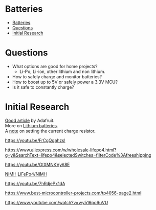 # Batteries

- [Batteries](#batteries)
- [Questions](#questions)
- [Initial Research](#initial-research)

# Questions
- What options are good for home projects?
  - Li-Po, Li-ion, other lithium and non lithium.
- How to safely charge and monitor batteries?
- How to boost up to 5V or safely power a 3.3V MCU?
- Is it safe to constantly charge?
  

# Initial Research
[Good article](https://learn.adafruit.com/all-about-batteries/overview) by Adafruit.</Br>
More on [Lithium batteries](https://learn.adafruit.com/li-ion-and-lipoly-batteries).</Br>
A [note](https://learn.adafruit.com/li-ion-and-lipoly-batteries/proper-charging) on setting the current charge resistor.

https://youtu.be/FrCgQgahzsI

https://www.aliexpress.com/w/wholesale-lifepo4.html?g=y&SearchText=lifepo4&selectedSwitches=filterCode%3Afreeshipping

https://youtu.be/OtXMNKVyA8E

[NiMH](https://youtu.be/5B1sX7p5xXI)
[LiFePo4/NiMH](https://youtu.be/5yFwhWeqyq4)

https://youtu.be/7hRdjePx1dA

https://www.best-microcontroller-projects.com/tp4056-page2.html

https://www.youtube.com/watch?v=wy516po6uVU
